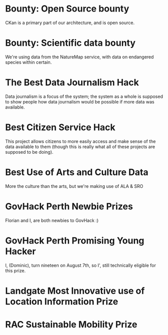 # Bounty: Open Source bounty
CKan is a primary part of our architecture, and is open source.

# Bounty: Scientific data bounty
We're using data from the NatureMap service, with data on endangered species within certain.

# The Best Data Journalism Hack
Data journalism is a focus of the system; the system as a whole is supposed to show people how data journalism would be possible if more data was available.

# Best Citizen Service Hack
This project allows citizens to more easily access and make sense of the data available to them (though this is really what all of these projects are supposed to be doing).

# Best Use of Arts and Culture Data
More the culture than the arts, but we're making use of ALA & SRO 

# GovHack Perth Newbie Prizes
Florian and I, are both newbies to GovHack :)

# GovHack Perth Promising Young Hacker
I, (Dominic), turn nineteen on August 7th, so I', still technically eligible for this prize.

# Landgate Most Innovative use of Location Information Prize


# RAC Sustainable Mobility Prize



